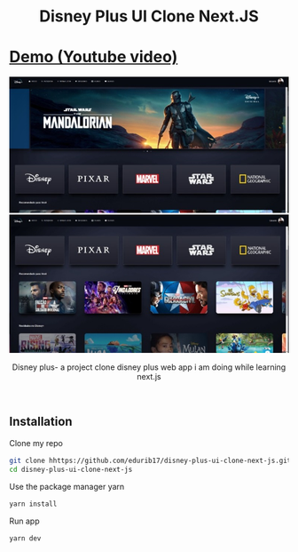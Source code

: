 <h1 align="center">Disney Plus UI Clone Next.JS </h1>

# [Demo (Youtube video)](https://www.youtube.com/watch?v=orbN-ecaYiE)

<p align="center">
  <a><img alt="Google" src="https://github.com/edurib17/disney-plus-ui-clone-next-js/blob/master/public/printScreens/Image-1.jpeg"/></a><br>
  <a href="https://opensource.org/licenses/Apache-2.0"><img alt="Pokemin" src="https://github.com/edurib17/disney-plus-ui-clone-next-js/blob/master/public/printScreens/Image-2.jpeg"/></a>
</p>

<p align="center">  
Disney plus- a project clone disney plus web app i am doing while learning next.js
</p>
</br>

## Installation

Clone my repo
```bash
git clone hhttps://github.com/edurib17/disney-plus-ui-clone-next-js.git
cd disney-plus-ui-clone-next-js
```
Use the package manager yarn

```bash
yarn install
```

Run app
``` Usage
yarn dev
```
